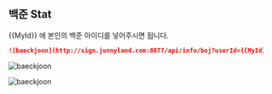 ## 백준 Stat
{{MyId}} 에 본인의 백준 아이디를 넣어주시면 됩니다.
```markdown
![baeckjoon](http://sign.junnyland.com:8877/api/info/boj?userId={{MyId}})
```


![baeckjoon](http://sign.junnyland.com:8877/api/info?userId=wjwan0)

![baeckjoon](http://sign.junnyland.com:8877/api/info/boj?userId=chbe5082)
